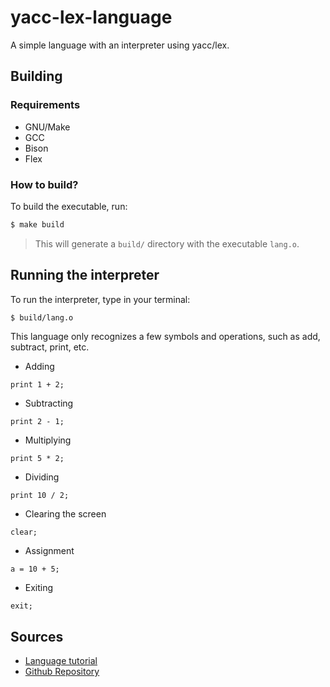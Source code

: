 # yacc-lex-language

A simple language with an interpreter using yacc/lex.

## Building

### Requirements

- GNU/Make
- GCC
- Bison
- Flex

### How to build?

To build the executable, run:

```sh
$ make build
```

> This will generate a `build/` directory with the executable `lang.o`.

## Running the interpreter

To run the interpreter, type in your terminal:

```sh
$ build/lang.o
```

This language only recognizes a few symbols and operations, such as add, subtract, print, etc.

- Adding

```
print 1 + 2;
```

- Subtracting

```
print 2 - 1;
```

- Multiplying

```
print 5 * 2;
```

- Dividing

```
print 10 / 2;
```

- Clearing the screen

```
clear;
```

- Assignment

```
a = 10 + 5;
```

- Exiting

```
exit;
```

## Sources

- [Language tutorial](https://www.youtube.com/watch?v=__-wUHG2rfM)
- [Github Repository](https://github.com/jengelsma/yacc-tutorial)
